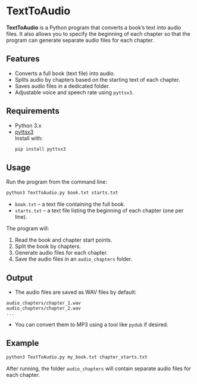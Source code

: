 # TextToAudio

**TextToAudio** is a Python program that converts a book’s text into audio files. It also allows you to specify the beginning of each chapter so that the program can generate separate audio files for each chapter.  

## Features

- Converts a full book (text file) into audio.
- Splits audio by chapters based on the starting text of each chapter.
- Saves audio files in a dedicated folder.
- Adjustable voice and speech rate using `pyttsx3`.

## Requirements

- Python 3.x  
- [pyttsx3](https://pypi.org/project/pyttsx3/)  
  Install with:
  ```bash
  pip install pyttsx3
  ```

## Usage

Run the program from the command line:

```bash
python3 TextToAudio.py book.txt starts.txt
```

- `book.txt` – a text file containing the full book.  
- `starts.txt` – a text file listing the beginning of each chapter (one per line).  

The program will:

1. Read the book and chapter start points.
2. Split the book by chapters.
3. Generate audio files for each chapter.
4. Save the audio files in an `audio_chapters` folder.

## Output

- The audio files are saved as WAV files by default:  
```
audio_chapters/chapter_1.wav
audio_chapters/chapter_2.wav
...
```

- You can convert them to MP3 using a tool like `pydub` if desired.

## Example

```bash
python3 TextToAudio.py my_book.txt chapter_starts.txt
```

After running, the folder `audio_chapters` will contain separate audio files for each chapter.
